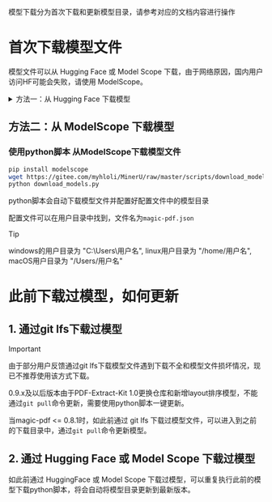 模型下载分为首次下载和更新模型目录，请参考对应的文档内容进行操作

# 首次下载模型文件

模型文件可以从 Hugging Face 或 Model Scope 下载，由于网络原因，国内用户访问HF可能会失败，请使用 ModelScope。

<details>
  <summary>方法一：从 Hugging Face 下载模型</summary>
  <p>使用python脚本 从Hugging Face下载模型文件</p>
  <pre><code>pip install huggingface_hub
wget https://gitee.com/myhloli/MinerU/raw/master/scripts/download_models_hf.py -O download_models_hf.py
python download_models_hf.py</code></pre>
</details>

## 方法二：从 ModelScope 下载模型

### 使用python脚本 从ModelScope下载模型文件

```bash
pip install modelscope
wget https://gitee.com/myhloli/MinerU/raw/master/scripts/download_models.py -O download_models.py
python download_models.py
```

python脚本会自动下载模型文件并配置好配置文件中的模型目录

配置文件可以在用户目录中找到，文件名为`magic-pdf.json`

> [!TIP]
> windows的用户目录为 "C:\\Users\\用户名", linux用户目录为 "/home/用户名", macOS用户目录为 "/Users/用户名"

# 此前下载过模型，如何更新

## 1. 通过git lfs下载过模型

> [!IMPORTANT]
> 由于部分用户反馈通过git lfs下载模型文件遇到下载不全和模型文件损坏情况，现已不推荐使用该方式下载。
> 
> 0.9.x及以后版本由于PDF-Extract-Kit 1.0更换仓库和新增layout排序模型，不能通过`git pull`命令更新，需要使用python脚本一键更新。

当magic-pdf <= 0.8.1时，如此前通过 git lfs 下载过模型文件，可以进入到之前的下载目录中，通过`git pull`命令更新模型。


## 2. 通过 Hugging Face 或 Model Scope 下载过模型

如此前通过 HuggingFace 或 Model Scope 下载过模型，可以重复执行此前的模型下载python脚本，将会自动将模型目录更新到最新版本。
